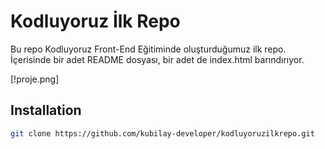 # Kodluyoruz İlk Repo
Bu repo Kodluyoruz Front-End Eğitiminde oluşturduğumuz ilk repo. İçerisinde bir adet README dosyası, bir adet de index.html barındırıyor.

[!proje.png]

## Installation
```bash
git clone https://github.com/kubilay-developer/kodluyoruzilkrepo.git
